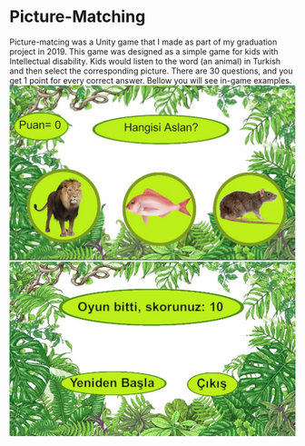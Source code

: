 # Picture-Matching

Picture-matcing was a Unity game that I made as part of my graduation project in 2019. This game was designed as a simple game for kids with Intellectual disability. Kids would listen to the word (an animal) in Turkish and then select the corresponding picture. There are 30 questions, and you get 1 point for every correct answer. Bellow you will see in-game examples.
![Question](Examples/1.png?raw=true "Question")
![Scoring](Examples/2.png?raw=true "Scoring")
